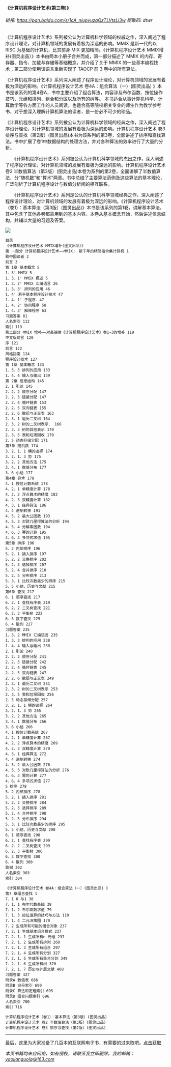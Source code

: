 #### 《计算机程序设计艺术(第三卷)》


###### 链接: https://pan.baidu.com/s/1cA_niupvuzgQzTLVtsLI3w 提取码: dtwr

《计算机程序设计艺术》系列被公认为计算机科学领域的权威之作，深入阐述了程序设计理论，对计算机领域的发展有着极为深远的影响。MMIX 是新一代的以 RISC 为基础的计算机，比其前身 MIX 更加精简。《计算机程序设计艺术 MMIX增补(图灵出品）》本书由两本小册子合并而成，第一部分描述了 MMIX 的内存、寄存器、指令、加载与存储等基础概念，并介绍了关于 MMIX 的一些基本编程技术；第二部分使用该语言重新实现了 TAOCP 前 3 卷中的所有算法。

《计算机程序设计艺术》系列深入阐述了程序设计理论，对计算机领域的发展有着极为深远的影响。《计算机程序设计艺术 卷4A：组合算法（一）(图灵出品) 》本书是该系列的第4卷A，书中主要介绍了组合算法，内容涉及布尔函数、按位操作技巧、元组和排列、组合和分区以及所有的树等。
本书适合从事计算机科学、计算数学等各方面工作的人员阅读，也适合高等院校相关专业的师生作为教学参考书，对于想深入理解计算机算法的读者，是一份必不可少的珍品。

《计算机程序设计艺术》系列被公认为计算机科学领域的经典之作，深入阐述了程序设计理论，对计算机领域的发展有着极为深远的影响。计算机程序设计艺术 卷3 排序与查找（第2版）(图灵出品)本书为该系列的第3卷，全面讲述了排序和查找算法。书中扩展了卷1中数据结构的处理方法，并对各种算法的效率进行了大量的分析。

　　《计算机程序设计艺术》系列被公认为计算机科学领域的杰出之作，深入阐述了程序设计理论，对计算机领域的发展有着极为深远的影响。计算机程序设计艺术 卷2 半数值算法（第3版）(图灵出品)本卷为系列的第2卷，全面讲解了半数值算法，分“随机数”和“算术”两章。书中总结了主要算法范例及这些算法的基本理论，广泛剖析了计算机程序设计与数值分析间的相互联系。

　　《计算机程序设计艺术》系列是公认的计算机科学领域经典之作，深入阐述了程序设计理论，对计算机领域的发展有着极为深远的影响。《计算机程序设计艺术（卷1）：基本算法（第3版）(图灵出品)》本书是该系列的第1卷，讲解基本算法，其中包含了其他各卷都需用到的基本内容。本卷从基本概念开始，然后讲述信息结构，并辅以大量的习题及答案。

![](https://img2020.cnblogs.com/blog/2193560/202101/2193560-20210102160149454-1392266958.png)



```
目录
《计算机程序设计艺术 MMIX增补(图灵出品）》
第 一部分 计算机程序设计艺术——MMIX： 新千年的精简指令集计算机 1
致中国读者 2
前言 3
第 1章 基本概念 5
1．3' MMIX 5
1．3．1' MMIX 概述 5
1．3．2' MMIX 汇编语言 26
1．3．3' 排列的应用 46
1．4' 若干基本程序设计技术 47
1．4．1' 子程序．47
1．4．2' 协同程序 58
1．4．3' 解释程序 63
习题答案 81
人名索引 112
索引 113
第二部分 MMIX 增补——对高德纳《计算机程序设计艺术》卷1~3的增补 119
中文版前言 120
序 121
前言 122
风格指南 124
程序设计技术 127
第 1章 基本概念 133
1．3．3 排列的应用 133
1．4．4 输入与输出 139
第 2章 信息结构 145
2．1 引论 145
2．2．2 顺序分配 147
2．2．3 链接分配 147
2．2．4 循环链表 153
2．2．5 双向链表 155
2．2．6 数组与正交表 163
2．3．1 遍历二叉树 164
2．3．2 树的二叉树表示． 166
2．3．3 树的其他表示 170
2．3．5 表和垃圾回收 170
2．5 动态存储分配 171
第3章 随机数 174
3．2．1．1 模的选择 174
3．2．1．3 势 175
3．2．2 其他方法 175
3．4．1 数值分布 177
3．6 小结 177
第4章 算术 178
4．1 按位计数系统 178
4．2．1 单精度计算 178
4．2．2 浮点算术的精度 182
4．2．3 双精度计算 182
4．3．1 经典算法 186
4．4 进制转换 191
4．5．2 最大公因数 193
4．5．3 对欧几里得算法的分析 194
4．5．4 分解素因数 194
4．6．3 幂的计算 195
4．6．4 多项式求值 195
第5章 排序 196
5．2 内部排序 196
5．2．1 插入排序 197
5．2．2 交换排序 202
5．2．3 选择排序 207
5．2．4 合并排序 210
5．2．5 分布排序 213
5．3．1 比较次数最少的排序 215
5．5 小结、历史与文献 215
第6章 查找 217
6．1 顺序查找 217
6．2．1 查找有序表 219
6．2．2 二叉树查找 221
6．2．3 平衡树 222
6．3 数字查找 225
6．4 散列 227
习题答案 235
1．3．2 MMIX 汇编语言 235
1．3．3 排列的应用 238
1．4．4 输入与输出 238
2．1 引论 240
2．2．2 顺序分配 241
2．2．3 链接分配 242
2．2．4 循环链表 245
2．2．5 双向链表 247
2．2．6 数组与正交表 249
2．3．1 遍历二叉树 251
2．3．2 树的二叉树表示 253
2．3．5 表和垃圾回收 256
2．5 动态存储分配 257
3．2．1．1 模的选择 264
3．2．1．3 势 265
3．2．2 其他方法 265
3．4．1 数值分布 266
3．6 小结 266
4．1 按位计数系统 267
4．2．1 单精度计算 267
4．2．2 浮点算术的精度 269
4．2．3 双精度计算 270
4．3．1 经典算法 272
4．4 进制转换 274
4．5．2 最大公因数 276
4．5．3 对欧几里得算法的分析 276
4．6．3 幂的计算 277
4．6．4 多项式求值 277
5 排序 278
5．2 内部排序 278
5．2．1 插入排序 281
5．2．2 交换排序 284
5．2．3 选择排序 289
5．2．4 合并排序 290
5．2．5 分布排序 294
5．3．1 比较次数最少的排序 295
5．5 小结、历史与文献 298
6．1 顺序查找 298
6．2．1 查找有序表 299
6．2．2 二叉树查找 299
6．2．3 平衡树 300
6．3 数字查找 300
6．4 散列 300
致谢 302
人名索引 303
索引 304

《计算机程序设计艺术 卷4A：组合算法（一）(图灵出品) 》
第7 章组合查找 1
7．1 0 与1 38
7．1．1 布尔代数基础 38
7．1．2 布尔函数求值 79
7．1．3 按位运算的技巧与方法 110
7．1．4 二元决策图 170
7．2 生成所有可能的组合对象 237
7．2．1 生成基本组合模式 237
7．2．1．1 生成所有n 元组 237
7．2．1．2 生成所有排列 268
7．2．1．3 生成所有组合 297
7．2．1．4 生成所有分划 327
7．2．1．5 生成所有集合分划 349
7．2．1．6 生成所有树 370
7．2．1．7 历史与扩展文献 408
习题答案 427
附录A 数值表 686
附录B 记号索引 690
附录C 算法和定理索引 695
附录D 组合问题索引 696
人名索引 700
索引 716

计算机程序设计艺术（卷1）：基本算法（第3版）(图灵出品)
计算机程序设计艺术 卷2 半数值算法（第3版）(图灵出品)
计算机程序设计艺术 卷3 排序与查找（第2版）(图灵出品)

```


***

最后，这里为大家准备了几百本的互联网电子书，有需要的过来取吧。[点击获取](https://mp.weixin.qq.com/s/dFqVQ2qJxvQ0YrIlPISJuw)

*本页书籍均来自网络，如有侵权，请联系我立即删除。我的邮箱：yaojianguolq@163.com*

